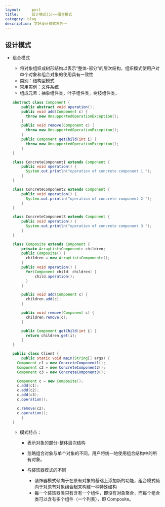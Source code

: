 ```yaml
---
layout:     post
title:      设计模式(5)——组合模式
category: blog
description: 学好设计模式系列～
---
```


## 设计模式

* 组合模式

  * 将对象组织成树形结构以表示“整体-部分”的层次结构，组织模式使用户对单个对象和组合对象的使用具有一致性
  * 类别：结构型模式
  * 常用实例：文件系统
  * 组成元素：抽象组件类，叶子组件类，树枝组件类，

  ```Java
  abstract class Component {
      public abstract void operation();
      public void add(Component c) {
  		throw new UnsupportedOperationException();
      }
      public void remove(Component c) {
  		throw new UnsupportedOperationException();
      }
      public Component getChild(int i) {
  		throw new UnsupportedOperationException();
      }
  }

  class ConcreteComponent1 extends Component {
      public void operation() {
  		System.out.println("operation of concrete component 1 ");
      }
  }

  class ConcreteComponent2 extends Component {
      public void operation() {
  		System.out.println("operation of concrete component 2 ");
      }
  }

  class ConcreteComponent3 extends Component {
      public void operation() {
  		System.out.println("operation of concrete component 3 ");
      }
  }

  class Composite extends Component {
      private ArrayList<Component> children;
      public Composite() {
  		children = new ArrayList<Component>();
      }
      public void operation() {
  		for(Component child: children) {
  	    	child.operation();
  		}
      }

      public void add(Component c) {
  		children.add(c);
      }

      public void remove(Component c) {
  		children.remove(c);
      }

      public Component getChild(int i) {
  		return children.get(i);
      }
  }

  public class Client {
      public static void main(String[] args) {
  	Component c1 = new ConcreteComponent1();
  	Component c2 = new ConcreteComponent2();
  	Component c3 = new ConcreteComponent3();

  	Component c = new Composite();
  	c.add(c1);
  	c.add(c2);
  	c.add(c3);
  	c.operation();

  	c.remove(c2);
  	c.operation();
      }
  }
  ```

  * 模式特点：
    * 表示对象的部分-整体层次结构
    * 忽略组合对象与单个对象的不同，用户将统一地使用组合结构中的所有对象。

    * 与装饰器模式的不同
      * 装饰器模式倾向于在原有对象的基础上添加新的功能，组合模式倾向于对原有对象组合起来构建一种特殊结构
      * 每一个装饰器类只有含有一个组件，即没有对象聚合，而每个组合类可以含有多个组件（一个列表），即 Composite。